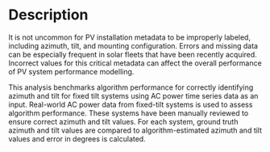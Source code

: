 # Description
It is not uncommon for PV installation metadata to be improperly labeled, including azimuth, tilt, and mounting configuration. Errors and missing data can be especially frequent in solar fleets that have been recently 
acquired. Incorrect values for this critical metadata can affect the overall performance of PV system performance modelling. 

This analysis benchmarks algorithm performance for correctly identifying azimuth and tilt for fixed tilt systems using AC power time series data as an input. Real-world AC power data from fixed-tilt systems is used to assess algorithm performance.
These systems have been manually reviewed to ensure correct azimuth and tilt values. For each system, ground truth azimuth and tilt values are compared to algorithm-estimated azimuth and tilt values and error in degrees is calculated.

